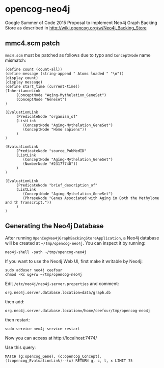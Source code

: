 # opencog-neo4j

Google Summer of Code 2015 Proposal to implement Neo4j Graph Backing Store as described in http://wiki.opencog.org/w/Neo4j_Backing_Store

## mmc4.scm patch

`mmc4.scm` must be patched as follows due to typo and `ConceptNode` name mismatch:

    (define count (count-all))
    (define message (string-append " Atoms loaded " "\n"))
    (display count)
    (display message)
    (define start_time (current-time))
    (InheritanceLink 
         (ConceptNode "Aging-Mythelation_GeneSet")
         (ConceptNode "Geneset")
    )
    
    (EvaluationLink 
         (PredicateNode "organism_of"
         (ListLink 
            (ConceptNode "Aging-Mythelation_GeneSet")
            (ConceptNode "Homo sapiens"))
         )
    )
    
    (EvaluationLink 
         (PredicateNode "source_PubMedID"
         (ListLink 
            (ConceptNode "Aging-Mythelation_GeneSet")
            (NumberNode "#23177740"))
         )
    )
    
    (EvaluationLink 
         (PredicateNode "brief_description_of"
         (ListLink 
            (ConceptNode "Aging-Mythelation_GeneSet")
            (PhraseNode "Genes Associated with Aging in Both the Methylome and th Transcript."))
         )
    )
    
## Generating the Neo4j Database

After running `OpenCogNeo4jGraphBackingStoreApplication`, a Neo4j database will be created
at `~/tmp/opencog-neo4j`. You can inspect it by running:

    neo4j-shell -path ~/tmp/opencog-neo4j  

If you want to use the Neo4j Web UI, first make it writable by Neo4j:

    sudo adduser neo4j ceefour
    chmod -Rc ug+rw ~/tmp/opencog-neo4j

Edit `/etc/neo4j/neo4j-server.properties` and comment:

    org.neo4j.server.database.location=data/graph.db

then add:

    org.neo4j.server.database.location=/home/ceefour/tmp/opencog-neo4j

then restart:

    sudo service neo4j-service restart

Now you can access at http://localhost:7474/

Use this query:

    MATCH (g:opencog_Gene), (c:opencog_Concept), (l:opencog_EvaluationLink)--(x) RETURN g, c, l, x LIMIT 75

